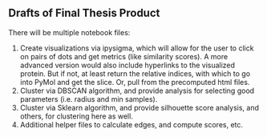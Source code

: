 ## Drafts of Final Thesis Product

There will be multiple notebook files:

<ol>
    <li>Create visualizations via ipysigma, which will allow for the user to click on pairs of dots and get metrics (like similarity scores). 
        A more advanced version would also include hyperlinks to the visualized protein. But if not, at least return the relative indices, with which to go into PyMol and get the slice. Or, pull from the precomputed html files. </li>
    <li>Cluster via DBSCAN algorithm, and provide analysis for selecting good parameters (i.e. radius and min samples).</li>
    <li>Cluster via Sklearn algorithm, and provide silhouette score analysis, and others, for clustering here as well.</li>
    <li>Additional helper files to calculate edges, and compute scores, etc.</li>
</ol>

